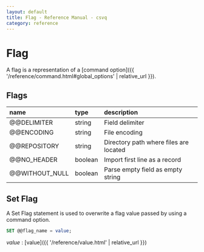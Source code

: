 ```yaml
---
layout: default
title: Flag - Reference Manual - csvq
category: reference
---
```


# Flag

A flag is a representation of a [command option]({{ '/reference/command.html#global_options' | relative_url }}). 

## Flags

| name | type | description |
| :- | :- | :- |
| @@DELIMITER    | string  | Field delimiter |
| @@ENCODING     | string  | File encoding |
| @@REPOSITORY   | string  | Directory path where files are located |
| @@NO_HEADER    | boolean | Import first line as a record |
| @@WITHOUT_NULL | boolean | Parse empty field as empty string |


## Set Flag

A Set Flag statement is used to overwrite a flag value passed by using a command option. 

```sql
SET @@flag_name = value;
```

_value_
: [value]({{ '/reference/value.html' | relative_url }})
